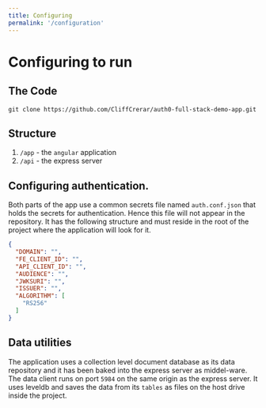 ```yaml
---
title: Configuring
permalink: '/configuration'
---
```


# Configuring to run

## The Code

```
git clone https://github.com/CliffCrerar/auth0-full-stack-demo-app.git
```

## Structure

1. ```/app``` - the `angular` application
2. ```/api``` - the express server

## Configuring authentication.

Both parts of the app use a common secrets file named `auth.conf.json` that holds the secrets for authentication. Hence this file will not appear in the repository. It has the following structure and must reside in the root of the project where the application will look for it.

```json
{
  "DOMAIN": "",
  "FE_CLIENT_ID": "",
  "API_CLIENT_ID": "",
  "AUDIENCE": "",
  "JWKSURI": "",
  "ISSUER": "",
  "ALGORITHM": [
    "RS256"
  ]
}
```

## Data utilities

The application uses a collection level document database as its data repository and it has been baked into the express server as middel-ware. The data client runs on port `5984` on the same origin as the express server. It uses leveldb and saves the data from its `tables` as files on the host drive inside the project.